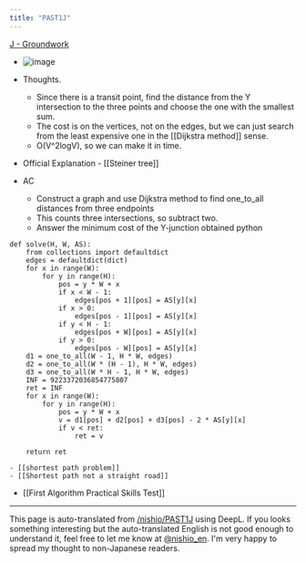 ```yaml
---
title: "PAST1J"
---
```


[J - Groundwork](https://atcoder.jp/contests/past201912-open/tasks/past201912_j)
- ![image](https://gyazo.com/35e2c2626e0ea16ae8009726cef684e2/thumb/1000)

- Thoughts.
    - Since there is a transit point, find the distance from the Y intersection to the three points and choose the one with the smallest sum.
    - The cost is on the vertices, not on the edges, but we can just search from the least expensive one in the [[Dijkstra method]] sense.
    - O(V^2logV), so we can make it in time.
- Official Explanation
        - [[Steiner tree]]
- AC
    - Construct a graph and use Dijkstra method to find one_to_all distances from three endpoints
    - This counts three intersections, so subtract two.
    - Answer the minimum cost of the Y-junction obtained
python

```
def solve(H, W, AS):
    from collections import defaultdict
    edges = defaultdict(dict)
    for x in range(W):
        for y in range(H):
            pos = y * W + x
            if x < W - 1:
                edges[pos + 1][pos] = AS[y][x]
            if x > 0:
                edges[pos - 1][pos] = AS[y][x]
            if y < H - 1:
                edges[pos + W][pos] = AS[y][x]
            if y > 0:
                edges[pos - W][pos] = AS[y][x]
    d1 = one_to_all(W - 1, H * W, edges)
    d2 = one_to_all(W * (H - 1), H * W, edges)
    d3 = one_to_all(W * H - 1, H * W, edges)
    INF = 9223372036854775807
    ret = INF
    for x in range(W):
        for y in range(H):
            pos = y * W + x
            v = d1[pos] + d2[pos] + d3[pos] - 2 * AS[y][x]
            if v < ret:
                ret = v

    return ret
```


    - [[shortest path problem]]
    - [[Shortest path not a straight road]]

- [[First Algorithm Practical Skills Test]]

---
This page is auto-translated from [/nishio/PAST1J](https://scrapbox.io/nishio/PAST1J) using DeepL. If you looks something interesting but the auto-translated English is not good enough to understand it, feel free to let me know at [@nishio_en](https://twitter.com/nishio_en). I'm very happy to spread my thought to non-Japanese readers.